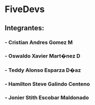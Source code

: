 # FiveDevs
## Integrantes:
### - Cristian Andres Gomez M
### - Oswaldo Xavier Mart�nez D
### - Teddy Alonso Esparza D�az
### - Hamilton Steve Galindo Centeno
### - Jonier Stith Escobar  Maldonado